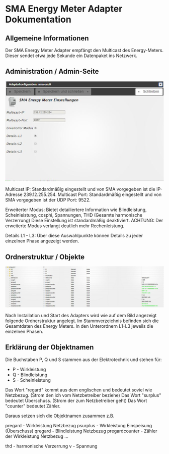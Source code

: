 # SMA Energy Meter Adapter Dokumentation

## Allgemeine Informationen

Der SMA Energy Meter Adapter empfängt den Multicast des Energy-Meters. Dieser sendet etwa jede Sekunde ein Datenpaket ins Netzwerk.

## Administration / Admin-Seite
![adapter_admin_konfiguration](img/adminpage.png)

Multicast IP: Standardmäßig eingestellt und von SMA vorgegeben ist die IP-Adresse 239.12.255.254.
Multicast Port: Standardmäßig eingestellt und von SMA vorgegeben ist der UDP Port: 9522. 

Erweiterter Modus: Bietet detailiertere Information wie Blindleistung, Scheinleistung, cosphi, Spannungen, THD (Gesamte harmonische Verzerrung) Diese Einstellung ist standardmäßig deaktiviert. 
ACHTUNG: Der erweiterte Modus verlangt deutlich mehr Rechenleistung.

Details L1 - L3: Über diese Auswahlpunkte können Details zu jeder einzelnen Phase angezeigt werden.

## Ordnerstruktur / Objekte
![adapter_uebersicht](img/overview.png)

Nach Installation und Start des Adapters wird wie auf dem Bild angezeigt folgende Ordnerstruktur angelegt. Im Stammverzeichnis befinden sich die Gesamtdaten des Energy Meters. In den Unterordnern L1-L3 jeweils die einzelnen Phasen.

## Erklärung der Objektnamen
Die Buchstaben P, Q und S stammen aus der Elektrotechnik und stehen für:
* P - Wirkleistung
* Q - Blindleistung
* S - Scheinleistung

Das Wort "regard" kommt aus dem englischen und bedeutet soviel wie Netzbezug. (Strom den ich vom Netzbetreiber beziehe)
Das Wort "surplus" bedeutet Überschuss. (Strom der zum Netzbetreiber geht)
Das Wort "counter" bedeutet Zähler.

Daraus setzen sich die Objektnamen zusammen z.B.

pregard - Wirkleistung Netzbezug
psurplus - Wirkleistung Einspeisung (Überschuss)
qregard - Blindleistung Netzbezug
pregardcounter - Zähler der Wirkleistung Netzbezug
...

thd - harmonische Verzerrung
v - Spannung
